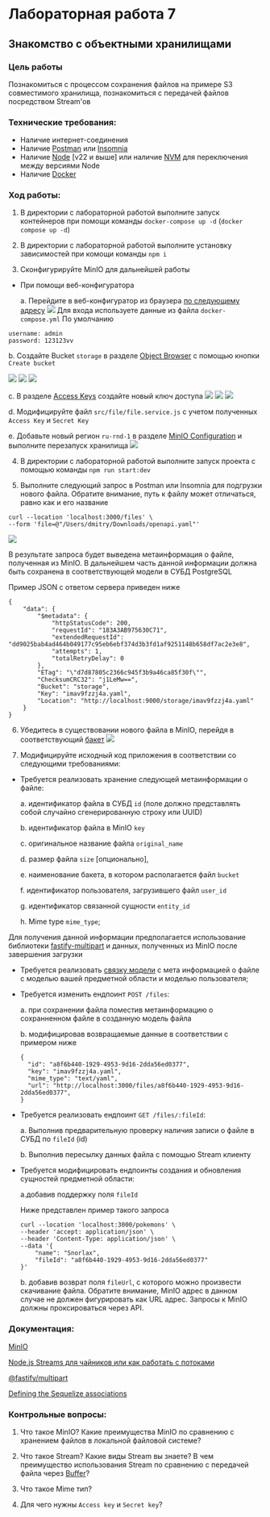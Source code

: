 # Лабораторная работа 7
## Знакомство с объектными хранилищами
### Цель работы
Познакомиться с процессом сохранения файлов на примере S3 совместимого хранилища, познакомиться с передачей файлов посредством Stream'ов

### Технические требования:
- Наличие интернет-соединения
- Наличие [Postman](https://www.postman.com/downloads/) или [Insomnia](https://insomnia.rest/download)
- Наличие [Node](https://nodejs.org/en) [v22 и выше] или наличие [NVM](https://github.com/nvm-sh/nvm) для переключения между версиями Node
- Наличие [Docker](https://docs.docker.com/desktop/)

### Ход работы:

1. В директории с лабораторной работой выполните запуск контейнеров при помощи команды `docker-compose up -d` (`docker compose up -d`)

2. В директории с лабораторной работой выполните установку зависимостей при комощи команды `npm i`

3. Сконфигурируйте MinIO для дальнейшей работы

- При помощи веб-конфигуратора

  a. Перейдите в веб-конфигуратор из браузера [по следующему адресу](http://localhost:9001)
![](https://storage.yandexcloud.net/shesterikov/WP/WP_7_1.png)
Для входа используете данные из файла `docker-compose.yml`
По умолчанию
```
username: admin
password: 123123vv
```

  b. Создайте Bucket `storage` в разделе [Object Browser](http://localhost:9001/browser) с помощью кнопки `Create bucket`

![](https://storage.yandexcloud.net/shesterikov/WP/WP_7_2.png)
![](https://storage.yandexcloud.net/shesterikov/WP/WP_7_3.png)
![](https://storage.yandexcloud.net/shesterikov/WP/WP_7_4.png)

  c. В разделе [Access Keys](http://localhost:9001/access-keys) создайте новый ключ доступа
![](https://storage.yandexcloud.net/shesterikov/WP/WP_7_5.png)
![](https://storage.yandexcloud.net/shesterikov/WP/WP_7_6.png)
![](https://storage.yandexcloud.net/shesterikov/WP/WP_7_7.png)

  d. Модифицируйте файл `src/file/file.service.js` с учетом полученных `Access Key` и `Secret Key` 

  e. Добавьте новый регион `ru-rnd-1` в разделе [MinIO Configuration](http://localhost:9001/settings/configurations/region) и выполните перезапуск хранилища
![](https://storage.yandexcloud.net/shesterikov/WP/WP_7_7.png)

4. В директории с лабораторной работой выполните запуск проекта с помощью команды `npm run start:dev`

5. Выполните следующий запрос в Postman или Insomnia для подгрузки нового файла. Обратите внимание, путь к файлу может отличаться, равно как и его название

```
curl --location 'localhost:3000/files' \
--form 'file=@"/Users/dmitry/Downloads/openapi.yaml"'
```

![](https://storage.yandexcloud.net/shesterikov/WP/WP_7_9.png)

В результате запроса будет выведена метаинформация о файле, полученная из MinIO. В дальнейшем часть данной информации должна быть сохранена в соответствующей модели в СУБД PostgreSQL

Пример JSON с ответом сервера приведен ниже
```
{
    "data": {
        "$metadata": {
            "httpStatusCode": 200,
            "requestId": "183A3AB975630C71",
            "extendedRequestId": "dd9025bab4ad464b049177c95eb6ebf374d3b3fd1af9251148b658df7ac2e3e8",
            "attempts": 1,
            "totalRetryDelay": 0
        },
        "ETag": "\"d7d87805c2366c945f3b9a46ca85f30f\"",
        "ChecksumCRC32": "j1LeMw==",
        "Bucket": "storage",
        "Key": "imav9fzzj4a.yaml",
        "Location": "http://localhost:9000/storage/imav9fzzj4a.yaml"
    }
}
```

6. Убедитесь в существовании нового файла в MinIO, перейдя в соответствующий [бакет](http://localhost:9001/browser/storage)
![](https://storage.yandexcloud.net/shesterikov/WP/WP_7_10.png)

7. Модифицируйте исходный код приложения в соответствии со следующими требованиями:

- Требуется реализовать хранение следующей метаинформации о файле: 

  a. идентификатор файла в СУБД `id` (поле должно представлять собой случайно сгенерированную строку или UUID)

  b. идентификатор файла в MinIO `key`

  c. оригинальное название файла `original_name` 

  d. размер файла `size` [опционально], 

  e. наименование бакета, в котором располагается файл `bucket` 

  f. идентификатор пользователя, загрузившего файл `user_id` 

  g. идентификатор связанной сущности `entity_id`

  h. Mime type `mime_type`;

Для получения данной информации предполагается использование библиотеки [fastify-multipart](https://github.com/fastify/fastify-multipart) и данных, полученных из MinIO после завершения загрузки

- Требуется реализовать [связку модели](https://sequelize.org/docs/v6/core-concepts/assocs/) с мета информацией о файле с моделью вашей предметной области и моделью пользователя;

- Требуется изменить ендпоинт `POST /files`:

  a. при сохранении файла поместив метаинформацию о сохранненном файле в созданную модель файла

  b. модифицировав возвращаемые данные в соответствии с примером ниже
  ```
  {
    "id": "a8f6b440-1929-4953-9d16-2dda56ed0377",
    "key": "imav9fzzj4a.yaml",
    "mime_type": "text/yaml",
    "url": "http://localhost:3000/files/a8f6b440-1929-4953-9d16-2dda56ed0377",
  }
  ```

- Требуется реализовать ендпоинт `GET /files/:fileId`:

  a. Выполнив предварительную проверку наличия записи о файле в СУБД по `fileId` (id)

  b. Выполнив пересылку данных файла с помощью Stream клиенту

- Требуется модифицировать ендпоинты создания и обновления сущностей предметной области:

  a.добавив поддержку поля `fileId`

  Ниже представлен пример такого запроса
  ```
  curl --location 'localhost:3000/pokemons' \
  --header 'accept: application/json' \
  --header 'Content-Type: application/json' \
  --data '{
      "name": "Snorlax",
      "fileId": "a8f6b440-1929-4953-9d16-2dda56ed0377"
  }'
  ```

  b. добавив возврат поля `fileUrl`, с которого можно произвести скачивание файла. Обратите внимание, MinIO адрес в данном случае не должен фигурировать как URL адрес. Запросы к MinIO должны проксироваться через API.


### Документация:

[MinIO](https://github.com/minio/minio)

[Node.js Streams для чайников или как работать с потоками](https://habr.com/ru/articles/479048/)

[@fastify/multipart](https://github.com/fastify/fastify-multipart)

[Defining the Sequelize associations](https://sequelize.org/docs/v6/core-concepts/assocs/)

### Контрольные вопросы:
1. Что такое MinIO? Какие преимущества MinIO по сравнению с хранением файлов в локальной файловой системе?

2. Что такое Stream? Какие виды Stream вы знаете? В чем преимущество использования Stream по сравнению с передачей файла через [Buffer](https://github.com/fastify/fastify-multipart?tab=readme-ov-file#usage)?

3. Что такое Mime тип?

4. Для чего нужны `Access key` и `Secret key`?